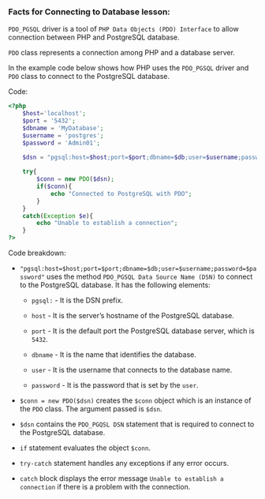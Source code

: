 ### Facts for Connecting to Database lesson:

`PDO_PGSQL` driver is a tool of `PHP Data Objects (PDO) Interface` to allow connection between PHP and PostgreSQL database.

`PDO` class represents a connection among PHP and a database server.

In the example code below shows how PHP uses the `PDO_PGSQL` driver and `PDO` class to connect to the PostgreSQL database.

Code:

```php
<?php
    $host='localhost';
    $port = '5432';
    $dbname = 'MyDatabase';
    $username = 'postgres';
    $password = 'Admin01';
    
    $dsn = "pgsql:host=$host;port=$port;dbname=$db;user=$username;password=$password";

    try{
        $conn = new PDO($dsn);
        if($conn){
            echo "Connected to PostgreSQL with PDO"; 
        }
    }
    catch(Exception $e){
        echo "Unable to establish a connection";
    }
?>
```
Code breakdown:

- `"pgsql:host=$host;port=$port;dbname=$db;user=$username;password=$password"` uses the method `PDO_PGSQL Data Source Name (DSN)` to connect to the PostgreSQL database. It has the following elements:

    - `pgsql:` - It is the DSN prefix.
    
    - `host` - It is the server’s hostname of the PostgreSQL database.

    - `port` - It is the default port the PostgreSQL database server, which is `5432`.
    
    - `dbname` - It is the name that identifies the database.

    - `user` - It is the username that connects to the database name.
    
    - `password` - It is the password that is set by the `user`.

- `$conn = new PDO($dsn)` creates the `$conn` object which is an instance of the `PDO` class. The argument passed is `$dsn`.

- `$dsn` contains the `PDO_PGQSL DSN` statement that is required to connect to the PostgreSQL database.

- `if` statement evaluates the object `$conn`. 

- `try-catch` statement handles any exceptions if any error occurs.

- `catch` block displays the error message `Unable to establish a connection` if there is a problem with the connection.